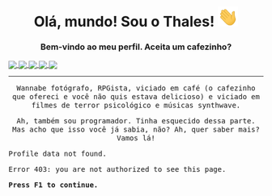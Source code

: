 <h1 align="center">Olá, mundo! Sou o Thales! <img src="https://raw.githubusercontent.com/ABSphreak/ABSphreak/master/gifs/Hi.gif" width="40px" /></h1>
<h3 align="center">Bem-vindo ao meu perfil. Aceita um cafezinho?</h3>

<a href="https://www.youracclaim.com/users/thales-alves">
  <img align="center" width="22px" src="https://i.imgur.com/rse7uZL.png" />
</a>
<a href="https://www.gitlab.com/thaalesalves/">
  <img align="center" width="22px" src="https://cdn.jsdelivr.net/npm/simple-icons@v3/icons/gitlab.svg" />
</a>
<a href="https://www.github.com/thaalesalves/">
  <img align="center" width="22px" src="https://cdn.jsdelivr.net/npm/simple-icons@v3/icons/github.svg" />
</a>
<a href="https://www.linkedin.com/in/thaalesalves/">
  <img align="center" width="22px" src="https://cdn.jsdelivr.net/npm/simple-icons@v3/icons/linkedin.svg" />
</a>
<a href="https://www.instagram.com/guaruaru35mm/">
  <img align="center" width="22px" src="https://cdn.jsdelivr.net/npm/simple-icons@v3/icons/instagram.svg" />
</a>

----
<p align="center"><samp>Wannabe fotógrafo, RPGista, viciado em café (o cafezinho que ofereci e você não quis estava delicioso) e viciado em filmes de terror psicológico e músicas synthwave.</samp></p>

<p align="center"><samp>Ah, também sou programador. Tinha esquecido dessa parte. Mas acho que isso você já sabia, não? Ah, quer saber mais? Vamos lá!</samp></p>


<p><samp>Profile data not found.</samp></p>
  <p><samp>Error 403: you are not authorized to see this page.</samp></p>
  <p><samp><b>Press F1 to continue.</b></samp></p>
